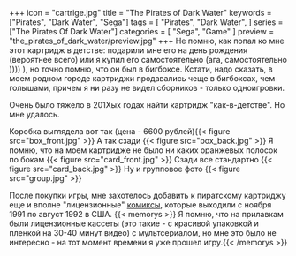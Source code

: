 +++
icon = "cartrige.jpg"
title = "The Pirates of Dark Water"
keywords = ["Pirates", "Dark Water", "Sega"]
tags = [
    "Pirates", "Dark Water",
]
series = ["The Pirates Of Dark Water"]
categories = [ "Sega", "Game" ]
preview = "the_pirates_of_dark_water/preview.jpg"
+++
Не помню, как попал ко мне этот картридж в детстве: подарили мне его на день рождения (вероятнее всего) или я купил его самостоятельно (ага, самостоятельно )))) ), но точно помню, что он был в бигбоксе. Кстати, надо сказать, в моем родном городе картриджи продавались чеще в бигбоксах, чем голышами, причем я ни разу не видел сборников - только одноигровки.

Очень было тяжело в 201Хых годах найти картридж "как-в-детстве". Но мне удалось.

Коробка выглядела вот так (цена - 6600 рублей){{< figure src="box_front.jpg" >}}
А так сзади {{< figure src="box_back.jpg" >}}
Я помню, что на моем картридже не было ни каких оранжевых полосок по бокам {{< figure src="card_front.jpg" >}}
Сзади все стандартно {{< figure src="card_back.jpg" >}}
Ну и групповое фото {{< figure src="group.jpg" >}}

После покупки игры, мне захотелось добавить к пиратскому картриджу еще и вполне "лицензионные" [комиксы](/comics/the_pirates_of_dark_water/), которые выходили c ноября 1991 по август 1992 в США.
{{< memorys >}}
Я помню, что на прилавкам были лицензионные кассеты (это такие - с красивой упаковкой и пленкой на 30-40 минут видео) с мультсериалом, но мне это было не интересно - на тот момент времени я уже прошел игру.{{< /memorys >}}

